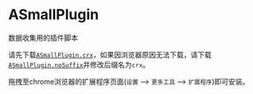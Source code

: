 # ASmallPlugin

数据收集用的插件脚本

请先下载[`ASmallPlugin.crx`](https://github.com/wukailu/ASmallPlugin/blob/master/ASmallPlugin.crx?raw=true)，如果因浏览器原因无法下载，请下载[`ASmallPlugin.noSuffix`](https://github.com/wukailu/ASmallPlugin/blob/master/ASmallPlugin.noSuffix?raw=true)并修改后缀名为`crx`。

拖拽至chrome浏览器的扩展程序页面(`设置` --> `更多工具` --> `扩展程序`)即可安装。

